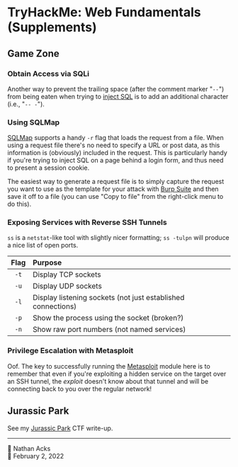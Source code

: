 # TryHackMe: Web Fundamentals (Supplements)

## Game Zone

### Obtain Access via SQLi

Another way to prevent the trailing space (after the comment marker "`--`") from being eaten when trying to [inject SQL](../notes/sql-injection.md) is to add an additional character (i.e., "`-- -`").

### Using SQLMap

[SQLMap](../notes/sqlmap.md) supports a handy `-r` flag that loads the request from a file. When using a request file there's no need to specify a URL or post data, as this information is (obviously) included in the request. This is particularly handy if you're trying to inject SQL on a page behind a login form, and thus need to present a session cookie.

The easiest way to generate a request file is to simply capture the request you want to use as the template for your attack with [Burp Suite](../notes/burp-suite.md) and then save it off to a file (you can use "Copy to file" from the right-click menu to do this).

### Exposing Services with Reverse SSH Tunnels

`ss` is a `netstat`-like tool with slightly nicer formatting; `ss -tulpn` will produce a nice list of open ports.

| Flag | Purpose                                                      |
|:----:|:------------------------------------------------------------ |
| `-t` | Display TCP sockets                                          |
| `-u` | Display UDP sockets                                          |
| `-l` | Display listening sockets (not just established connections) |
| `-p` | Show the process using the socket (broken?)                  |
| `-n` | Show raw port numbers (not named services)                   |

### Privilege Escalation with Metasploit

Oof. The key to successfully running the [Metasploit](../notes/metasploit.md) module here is to remember that even if you're exploiting a hidden service on the target over an SSH tunnel, the *exploit* doesn't know about that tunnel and will be connecting back to you over the regular network!

## Jurassic Park

See my [Jurassic Park](../notes/tryhackme-jurassic-park.md) CTF write-up.

- - - -

<span aria-hidden="true">👤</span> Nathan Acks  
<span aria-hidden="true">📅</span> February 2, 2022
